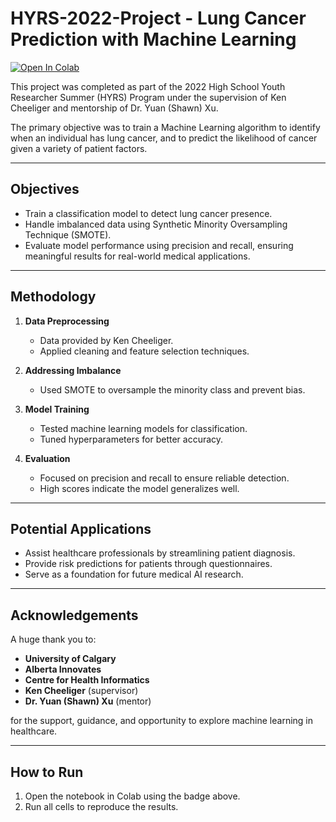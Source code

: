 # HYRS-2022-Project - Lung Cancer Prediction with Machine Learning

[![Open In Colab](https://colab.research.google.com/assets/colab-badge.svg)](https://colab.research.google.com/github/USERNAME/REPO/blob/main/lung_cancer_prediction.ipynb)

This project was completed as part of the 2022 High School Youth Researcher Summer (HYRS) Program under the supervision of Ken Cheeliger and mentorship of Dr. Yuan (Shawn) Xu.  

The primary objective was to train a Machine Learning algorithm to identify when an individual has lung cancer, and to predict the likelihood of cancer given a variety of patient factors.

---

## Objectives
- Train a classification model to detect lung cancer presence.  
- Handle imbalanced data using Synthetic Minority Oversampling Technique (SMOTE).  
- Evaluate model performance using precision and recall, ensuring meaningful results for real-world medical applications.  

---

## Methodology
1. **Data Preprocessing**  
   - Data provided by Ken Cheeliger.  
   - Applied cleaning and feature selection techniques.  

2. **Addressing Imbalance**  
   - Used SMOTE to oversample the minority class and prevent bias.  

3. **Model Training**  
   - Tested machine learning models for classification.  
   - Tuned hyperparameters for better accuracy.  

4. **Evaluation**  
   - Focused on precision and recall to ensure reliable detection.  
   - High scores indicate the model generalizes well.  

---

## Potential Applications
- Assist healthcare professionals by streamlining patient diagnosis.  
- Provide risk predictions for patients through questionnaires.  
- Serve as a foundation for future medical AI research.  

---

## Acknowledgements
A huge thank you to:  
- **University of Calgary**  
- **Alberta Innovates**  
- **Centre for Health Informatics**  
- **Ken Cheeliger** (supervisor)  
- **Dr. Yuan (Shawn) Xu** (mentor)  

for the support, guidance, and opportunity to explore machine learning in healthcare.

---

## How to Run
1. Open the notebook in Colab using the badge above.  
2. Run all cells to reproduce the results.

